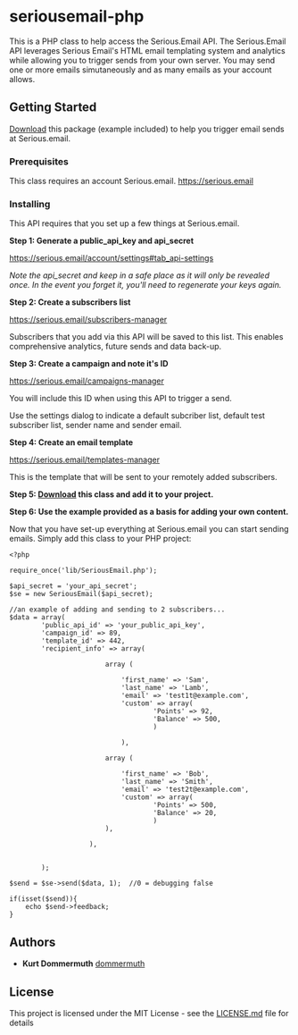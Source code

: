 # seriousemail-php

This is a PHP class to help access the Serious.Email API.  The Serious.Email API leverages Serious Email's HTML email templating system and analytics while allowing you to trigger sends from your own server.  You may send one or more emails simutaneously and as many emails as your account allows.  

## Getting Started

[Download](https://github.com/dommermuth/seriousemail-php/archive/master.zip) this package (example included) to help you trigger email sends at Serious.email.

### Prerequisites

This class requires an account Serious.email.  https://serious.email

### Installing

This API requires that you set up a few things at Serious.email.

**Step 1: Generate a public_api_key and api_secret**

https://serious.email/account/settings#tab_api-settings

*Note the api_secret and keep in a safe place as it will only be revealed once.  In the event you forget it, you'll need to regenerate your keys again.*


**Step 2: Create a subscribers list**

https://serious.email/subscribers-manager

Subscribers that you add via this API will be saved to this list.  This enables comprehensive analytics, future sends and data back-up.


**Step 3: Create a campaign and note it's ID**

https://serious.email/campaigns-manager

You will include this ID when using this API to trigger a send.

Use the settings dialog to indicate a default subcriber list, default test subscriber list, sender name and sender email.


**Step 4: Create an email template**

https://serious.email/templates-manager

This is the template that will be sent to your remotely added subscribers.


**Step 5: [Download](https://github.com/dommermuth/seriousemail-php/archive/master.zip) this class and add it to your project.**



**Step 6: Use the example provided as a basis for adding your own content.**

Now that you have set-up everything at Serious.email you can start sending emails.  Simply add this class to your PHP project:

```
<?php

require_once('lib/SeriousEmail.php');

$api_secret = 'your_api_secret';
$se = new SeriousEmail($api_secret);

//an example of adding and sending to 2 subscribers...
$data = array(
		'public_api_id' => 'your_public_api_key', 
		'campaign_id' => 89,
		'template_id' => 442,
		'recipient_info' => array( 
		
						array (
								
							'first_name' => 'Sam',
							'last_name' => 'Lamb',
							'email' => 'test1t@example.com',
							'custom' => array(
									'Points' => 92,
									'Balance' => 500,
									)
	
							),
								
						array (
								
							'first_name' => 'Bob',
							'last_name' => 'Smith',
							'email' => 'test2t@example.com',
							'custom' => array(
									'Points' => 500,
									'Balance' => 20,
									)
						),
							
					),	
							
		
	    );

$send = $se->send($data, 1);  //0 = debugging false

if(isset($send)){
	echo $send->feedback;
}
```

## Authors

* **Kurt Dommermuth** [dommermuth](https://github.com/dommermuth)

## License

This project is licensed under the MIT License - see the [LICENSE.md](LICENSE.md) file for details

